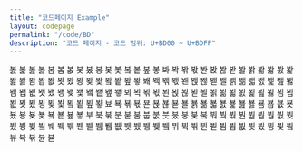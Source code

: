 ```yaml
---
title: "코드페이지 Example"
layout: codepage
permalink: "/code/BD"
description: "코드 페이지 - 코드 범위: U+BD00 ~ U+BDFF"
---
```


<span class="character">봀</span>
<span class="character">봁</span>
<span class="character">봂</span>
<span class="character">봃</span>
<span class="character">봄</span>
<span class="character">봅</span>
<span class="character">봆</span>
<span class="character">봇</span>
<span class="character">봈</span>
<span class="character">봉</span>
<span class="character">봊</span>
<span class="character">봋</span>
<span class="character">봌</span>
<span class="character">봍</span>
<span class="character">봎</span>
<span class="character">봏</span>
<span class="character">봐</span>
<span class="character">봑</span>
<span class="character">봒</span>
<span class="character">봓</span>
<span class="character">봔</span>
<span class="character">봕</span>
<span class="character">봖</span>
<span class="character">봗</span>
<span class="character">봘</span>
<span class="character">봙</span>
<span class="character">봚</span>
<span class="character">봛</span>
<span class="character">봜</span>
<span class="character">봝</span>
<span class="character">봞</span>
<span class="character">봟</span>
<span class="character">봠</span>
<span class="character">봡</span>
<span class="character">봢</span>
<span class="character">봣</span>
<span class="character">봤</span>
<span class="character">봥</span>
<span class="character">봦</span>
<span class="character">봧</span>
<span class="character">봨</span>
<span class="character">봩</span>
<span class="character">봪</span>
<span class="character">봫</span>
<span class="character">봬</span>
<span class="character">봭</span>
<span class="character">봮</span>
<span class="character">봯</span>
<span class="character">봰</span>
<span class="character">봱</span>
<span class="character">봲</span>
<span class="character">봳</span>
<span class="character">봴</span>
<span class="character">봵</span>
<span class="character">봶</span>
<span class="character">봷</span>
<span class="character">봸</span>
<span class="character">봹</span>
<span class="character">봺</span>
<span class="character">봻</span>
<span class="character">봼</span>
<span class="character">봽</span>
<span class="character">봾</span>
<span class="character">봿</span>
<span class="character">뵀</span>
<span class="character">뵁</span>
<span class="character">뵂</span>
<span class="character">뵃</span>
<span class="character">뵄</span>
<span class="character">뵅</span>
<span class="character">뵆</span>
<span class="character">뵇</span>
<span class="character">뵈</span>
<span class="character">뵉</span>
<span class="character">뵊</span>
<span class="character">뵋</span>
<span class="character">뵌</span>
<span class="character">뵍</span>
<span class="character">뵎</span>
<span class="character">뵏</span>
<span class="character">뵐</span>
<span class="character">뵑</span>
<span class="character">뵒</span>
<span class="character">뵓</span>
<span class="character">뵔</span>
<span class="character">뵕</span>
<span class="character">뵖</span>
<span class="character">뵗</span>
<span class="character">뵘</span>
<span class="character">뵙</span>
<span class="character">뵚</span>
<span class="character">뵛</span>
<span class="character">뵜</span>
<span class="character">뵝</span>
<span class="character">뵞</span>
<span class="character">뵟</span>
<span class="character">뵠</span>
<span class="character">뵡</span>
<span class="character">뵢</span>
<span class="character">뵣</span>
<span class="character">뵤</span>
<span class="character">뵥</span>
<span class="character">뵦</span>
<span class="character">뵧</span>
<span class="character">뵨</span>
<span class="character">뵩</span>
<span class="character">뵪</span>
<span class="character">뵫</span>
<span class="character">뵬</span>
<span class="character">뵭</span>
<span class="character">뵮</span>
<span class="character">뵯</span>
<span class="character">뵰</span>
<span class="character">뵱</span>
<span class="character">뵲</span>
<span class="character">뵳</span>
<span class="character">뵴</span>
<span class="character">뵵</span>
<span class="character">뵶</span>
<span class="character">뵷</span>
<span class="character">뵸</span>
<span class="character">뵹</span>
<span class="character">뵺</span>
<span class="character">뵻</span>
<span class="character">뵼</span>
<span class="character">뵽</span>
<span class="character">뵾</span>
<span class="character">뵿</span>
<span class="character">부</span>
<span class="character">북</span>
<span class="character">붂</span>
<span class="code tofu"></span>
<span class="character">분</span>
<span class="code tofu"></span>
<span class="code tofu"></span>
<span class="character">붇</span>
<span class="code tofu"></span>
<span class="code tofu"></span>
<span class="code tofu"></span>
<span class="code tofu"></span>
<span class="code tofu"></span>
<span class="code tofu"></span>
<span class="code tofu"></span>
<span class="code tofu"></span>
<span class="character">붐</span>
<span class="character">붑</span>
<span class="character">붒</span>
<span class="character">붓</span>
<span class="character">붔</span>
<span class="character">붕</span>
<span class="character">붖</span>
<span class="code tofu"></span>
<span class="character">붘</span>
<span class="code tofu"></span>
<span class="code tofu"></span>
<span class="code tofu"></span>
<span class="character">붜</span>
<span class="character">붝</span>
<span class="character">붞</span>
<span class="code tofu"></span>
<span class="character">붠</span>
<span class="code tofu"></span>
<span class="code tofu"></span>
<span class="character">붣</span>
<span class="code tofu"></span>
<span class="code tofu"></span>
<span class="code tofu"></span>
<span class="code tofu"></span>
<span class="code tofu"></span>
<span class="code tofu"></span>
<span class="code tofu"></span>
<span class="code tofu"></span>
<span class="character">붬</span>
<span class="character">붭</span>
<span class="character">붮</span>
<span class="character">붯</span>
<span class="character">붰</span>
<span class="character">붱</span>
<span class="character">붲</span>
<span class="code tofu"></span>
<span class="character">붴</span>
<span class="code tofu"></span>
<span class="code tofu"></span>
<span class="code tofu"></span>
<span class="character">붸</span>
<span class="character">붹</span>
<span class="character">붺</span>
<span class="code tofu"></span>
<span class="character">붼</span>
<span class="code tofu"></span>
<span class="code tofu"></span>
<span class="character">붿</span>
<span class="code tofu"></span>
<span class="code tofu"></span>
<span class="code tofu"></span>
<span class="code tofu"></span>
<span class="code tofu"></span>
<span class="code tofu"></span>
<span class="code tofu"></span>
<span class="code tofu"></span>
<span class="character">뷈</span>
<span class="character">뷉</span>
<span class="character">뷊</span>
<span class="character">뷋</span>
<span class="character">뷌</span>
<span class="character">뷍</span>
<span class="character">뷎</span>
<span class="code tofu"></span>
<span class="character">뷐</span>
<span class="code tofu"></span>
<span class="code tofu"></span>
<span class="code tofu"></span>
<span class="character">뷔</span>
<span class="character">뷕</span>
<span class="character">뷖</span>
<span class="code tofu"></span>
<span class="character">뷘</span>
<span class="code tofu"></span>
<span class="code tofu"></span>
<span class="character">뷛</span>
<span class="code tofu"></span>
<span class="code tofu"></span>
<span class="code tofu"></span>
<span class="code tofu"></span>
<span class="code tofu"></span>
<span class="code tofu"></span>
<span class="code tofu"></span>
<span class="code tofu"></span>
<span class="character">뷤</span>
<span class="character">뷥</span>
<span class="character">뷦</span>
<span class="character">뷧</span>
<span class="character">뷨</span>
<span class="character">뷩</span>
<span class="character">뷪</span>
<span class="code tofu"></span>
<span class="character">뷬</span>
<span class="code tofu"></span>
<span class="code tofu"></span>
<span class="code tofu"></span>
<span class="character">뷰</span>
<span class="character">뷱</span>
<span class="character">뷲</span>
<span class="code tofu"></span>
<span class="character">뷴</span>
<span class="code tofu"></span>
<span class="code tofu"></span>
<span class="character">뷷</span>
<span class="code tofu"></span>
<span class="code tofu"></span>
<span class="code tofu"></span>
<span class="code tofu"></span>
<span class="code tofu"></span>
<span class="code tofu"></span>
<span class="code tofu"></span>
<span class="code tofu"></span>